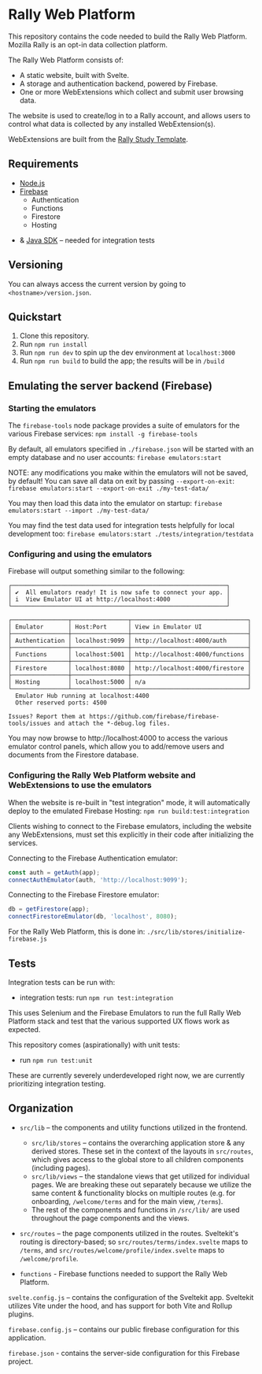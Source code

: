 # Rally Web Platform

This repository contains the code needed to build the Rally Web Platform.
Mozilla Rally is an opt-in data collection platform.

The Rally Web Platform consists of:

- A static website, built with Svelte.
- A storage and authentication backend, powered by Firebase.
- One or more WebExtensions which collect and submit user browsing data.

The website is used to create/log in to a Rally account, and allows users to
control what data is collected by any installed WebExtension(s).

WebExtensions are built from the [Rally Study Template](https://github.com/mozilla-rally/study-template).

## Requirements

* [Node.js](https://nodejs.org/en/)
* [Firebase](https://firebase.google.com/docs/cli)
  * Authentication
  * Functions
  * Firestore
  * Hosting
- & [Java SDK](https://www.oracle.com/java/technologies/javase-jdk16-downloads.html) – needed for integration tests

## Versioning

You can always access the current version by going to `<hostname>/version.json`.

## Quickstart

1. Clone this repository.
2. Run `npm run install`
3. Run `npm run dev` to spin up the dev environment at `localhost:3000`
4. Run `npm run build` to build the app; the results will be in `/build`

## Emulating the server backend (Firebase)

### Starting the emulators
The `firebase-tools` node package provides a suite of emulators for the various Firebase services:
`npm install -g firebase-tools`

By default, all emulators specified in `./firebase.json` will be started with an empty database and no user accounts:
`firebase emulators:start`

NOTE: any modifications you make within the emulators will not be saved, by default! You can save all data on exit
by passing `--export-on-exit`:
`firebase emulators:start --export-on-exit ./my-test-data/`

You may then load this data into the emulator on startup:
`firebase emulators:start --import ./my-test-data/`

You may find the test data used for integration tests helpfully for local development too:
`firebase emulators:start ./tests/integration/testdata`

### Configuring and using the emulators

Firebase will output something similar to the following:

```
┌─────────────────────────────────────────────────────────────┐
│ ✔  All emulators ready! It is now safe to connect your app. │
│ i  View Emulator UI at http://localhost:4000                │
└─────────────────────────────────────────────────────────────┘

┌────────────────┬────────────────┬─────────────────────────────────┐
│ Emulator       │ Host:Port      │ View in Emulator UI             │
├────────────────┼────────────────┼─────────────────────────────────┤
│ Authentication │ localhost:9099 │ http://localhost:4000/auth      │
├────────────────┼────────────────┼─────────────────────────────────┤
│ Functions      │ localhost:5001 │ http://localhost:4000/functions │
├────────────────┼────────────────┼─────────────────────────────────┤
│ Firestore      │ localhost:8080 │ http://localhost:4000/firestore │
├────────────────┼────────────────┼─────────────────────────────────┤
│ Hosting        │ localhost:5000 │ n/a                             │
└────────────────┴────────────────┴─────────────────────────────────┘
  Emulator Hub running at localhost:4400
  Other reserved ports: 4500

Issues? Report them at https://github.com/firebase/firebase-tools/issues and attach the *-debug.log files.
```

You may now browse to http://localhost:4000 to access the various emulator control panels,
which allow you to add/remove users and documents from the Firestore database.

### Configuring the Rally Web Platform website and WebExtensions to use the emulators

When the website is re-built in "test integration" mode, it will automatically deploy to the emulated Firebase Hosting:
`npm run build:test:integration`

Clients wishing to connect to the Firebase emulators, including the website any WebExtensions, must set
this explicitly in their code after initializing the services.

Connecting to the Firebase Authentication emulator:
```ts
const auth = getAuth(app);
connectAuthEmulator(auth, 'http://localhost:9099');
```

Connecting to the Firebase Firestore emulator:
```ts
db = getFirestore(app);
connectFirestoreEmulator(db, 'localhost', 8080);
```

For the Rally Web Platform, this is done in: `./src/lib/stores/initialize-firebase.js`

## Tests

Integration tests can be run with:

- integration tests: run `npm run test:integration`

This uses Selenium and the Firebase Emulators to run the full Rally Web Platform stack and test that
the various supported UX flows work as expected.

This repository comes (aspirationally) with unit tests:
- run `npm run test:unit`

These are currently severely underdeveloped right now, we are currently prioritizing
integration testing.


## Organization

- `src/lib` – the components and utility functions utilized in the frontend.
  - `src/lib/stores` – contains the overarching application store & any derived stores. These set in the context of the layouts in `src/routes`, which gives access to the global store to all children components (including pages).
  - `src/lib/views` – the standalone views that get utilized for individual pages. We are breaking these out separately because we utilize the same content & functionality blocks on multiple routes (e.g. for onboarding, `/welcome/terms` and for the main view, `/terms`).
  - The rest of the components and functions in `/src/lib/` are used throughout the page components and the views.
- `src/routes` – the page components utilized in the routes. Sveltekit's routing is directory-based; so `src/routes/terms/index.svelte` maps to `/terms`, and `src/routes/welcome/profile/index.svelte` maps to `/welcome/profile`.

- `functions` - Firebase functions needed to support the Rally Web Platform.

`svelte.config.js` – contains the configuration of the Sveltekit app. Sveltekit utilizes Vite under the hood, and has support for both Vite and Rollup plugins.

`firebase.config.js` – contains our public firebase configuration for this application.

`firebase.json` - contains the server-side configuration for this Firebase project.
